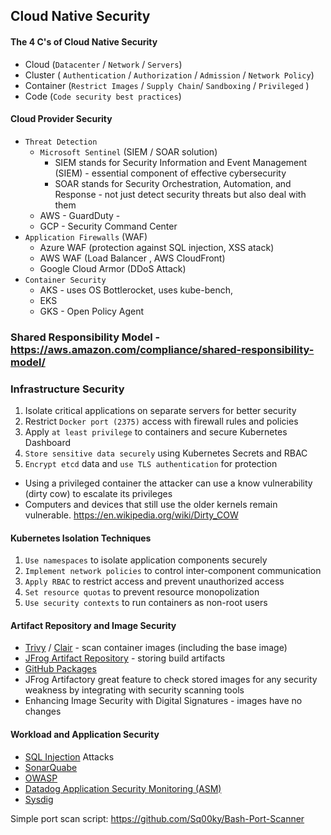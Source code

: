## Cloud Native Security

#### The 4 C's of Cloud Native Security

- Cloud (`Datacenter` / `Network` / `Servers`)
- Cluster ( `Authentication` / `Authorization` / `Admission` / `Network Policy`)
- Container (`Restrict Images` / `Supply Chain`/ `Sandboxing` / `Privileged` )
- Code (`Code security best practices`)

#### Cloud Provider Security

- `Threat Detection`
  - `Microsoft Sentinel` (SIEM / SOAR solution)
    - SIEM stands for Security Information and Event Management (SIEM) - essential component of effective cybersecurity
    - SOAR stands for Security Orchestration, Automation, and Response - not just detect security threats but also deal with them
  - AWS - GuardDuty - 
  - GCP - Security Command Center
- `Application Firewalls` (WAF)
  - Azure WAF (protection against SQL injection, XSS atack)
  - AWS WAF (Load Balancer , AWS CloudFront)
  - Google Cloud Armor (DDoS Attack)
- `Container Security`
  - AKS - uses OS Bottlerocket, uses kube-bench, 
  - EKS 
  - GKS - Open Policy Agent

### Shared Responsibility Model - https://aws.amazon.com/compliance/shared-responsibility-model/

### Infrastructure Security

1. Isolate critical applications on separate servers for better security
2. Restrict `Docker port (2375)` access with firewall rules and policies
3. Apply `at least privilege` to containers and secure Kubernetes Dashboard
4. `Store sensitive data securely` using Kubernetes Secrets and RBAC
5. `Encrypt etcd` data and `use TLS authentication` for protection

- Using a privileged container the attacker can use a know vulnerability (dirty cow) to escalate its privileges
- Computers and devices that still use the older kernels remain vulnerable.
  https://en.wikipedia.org/wiki/Dirty_COW

#### Kubernetes Isolation Techniques

1. `Use namespaces` to isolate application components securely
2. `Implement network policies` to control inter-component communication
3. `Apply RBAC` to restrict access and prevent unauthorized access
4. `Set resource quotas` to prevent resource monopolization
5. `Use security contexts` to run containers as non-root users

#### Artifact Repository and Image Security

- [Trivy](https://trivy.dev/latest/) / [Clair](https://github.com/quay/clair) - scan container images (including the base image)
- [JFrog Artifact Repository](https://jfrog.com/artifactory/) - storing build artifacts
- [GitHub Packages](https://docs.github.com/en/packages)
- JFrog Artifactory great feature to check stored images for any security weakness by integrating with security scanning tools
- Enhancing Image Security with Digital Signatures - images have no changes

#### Workload and Application Security

- [SQL Injection](https://www.w3schools.com/sql/sql_injection.asp) Attacks
- [SonarQuabe](https://www.sonarsource.com/products/sonarqube/)
- [OWASP](https://en.wikipedia.org/wiki/OWASP)
- [Datadog Application Security Monitoring (ASM)](https://www.datadoghq.com/product/application-security-management/)
- [Sysdig](https://sysdig.com/)


Simple port scan script: https://github.com/Sq00ky/Bash-Port-Scanner

